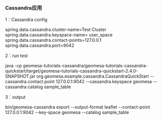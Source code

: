 ### Cassandra应用

1：Cassandra config

spring.data.cassandra.cluster-name=Test Cluster
spring.data.cassandra.keyspace-name= user_space
spring.data.cassandra.contact-points=127.0.0.1
spring.data.cassandra.port=9042

2：run test

java -cp geomesa-tutorials-cassandra/geomesa-tutorials-cassandra-quickstart/target/geomesa-tutorials-cassandra-quickstart-2.4.0-SNAPSHOT.jar org.geomesa.example.cassandra.CassandraQuickStart --cassandra.contact.point 127.0.0.1:9042 --cassandra.keyspace geomesa --cassandra.catalog sample_table 

3：output        

bin/geomesa-cassandra export --output-format leaflet --contact-point 127.0.0.1:9042 --key-space geomesa --catalog sample_table

